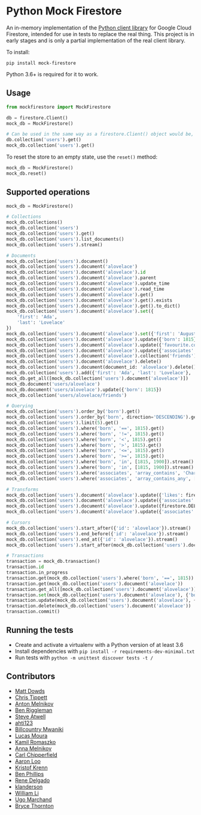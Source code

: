 # Python Mock Firestore

An in-memory implementation of the [Python client library](https://github.com/googleapis/python-firestore) for Google Cloud Firestore, intended for use in tests to replace the real thing. This project is in early stages and is only a partial implementation of the real  client library.

To install:

`pip install mock-firestore`

Python 3.6+ is required for it to work.

## Usage

```python
from mockfirestore import MockFirestore

db = firestore.Client()
mock_db = MockFirestore()

# Can be used in the same way as a firestore.Client() object would be, e.g.:
db.collection('users').get()
mock_db.collection('users').get()
```

To reset the store to an empty state, use the `reset()` method:
```python
mock_db = MockFirestore()
mock_db.reset()
```

## Supported operations

```python
mock_db = MockFirestore()

# Collections
mock_db.collections()
mock_db.collection('users')
mock_db.collection('users').get()
mock_db.collection('users').list_documents()
mock_db.collection('users').stream()

# Documents
mock_db.collection('users').document()
mock_db.collection('users').document('alovelace')
mock_db.collection('users').document('alovelace').id
mock_db.collection('users').document('alovelace').parent
mock_db.collection('users').document('alovelace').update_time
mock_db.collection('users').document('alovelace').read_time
mock_db.collection('users').document('alovelace').get()
mock_db.collection('users').document('alovelace').get().exists
mock_db.collection('users').document('alovelace').get().to_dict()
mock_db.collection('users').document('alovelace').set({
    'first': 'Ada',
    'last': 'Lovelace'
})
mock_db.collection('users').document('alovelace').set({'first': 'Augusta Ada'}, merge=True)
mock_db.collection('users').document('alovelace').update({'born': 1815})
mock_db.collection('users').document('alovelace').update({'favourite.color': 'red'})
mock_db.collection('users').document('alovelace').update({'associates': ['Charles Babbage', 'Michael Faraday']})
mock_db.collection('users').document('alovelace').collection('friends')
mock_db.collection('users').document('alovelace').delete()
mock_db.collection('users').document(document_id: 'alovelace').delete()
mock_db.collection('users').add({'first': 'Ada', 'last': 'Lovelace'}, 'alovelace')
mock_db.get_all([mock_db.collection('users').document('alovelace')])
mock_db.document('users/alovelace')
mock_db.document('users/alovelace').update({'born': 1815})
mock_db.collection('users/alovelace/friends')

# Querying
mock_db.collection('users').order_by('born').get()
mock_db.collection('users').order_by('born', direction='DESCENDING').get()
mock_db.collection('users').limit(5).get()
mock_db.collection('users').where('born', '==', 1815).get()
mock_db.collection('users').where('born', '!=', 1815).get()
mock_db.collection('users').where('born', '<', 1815).get()
mock_db.collection('users').where('born', '>', 1815).get()
mock_db.collection('users').where('born', '<=', 1815).get()
mock_db.collection('users').where('born', '>=', 1815).get()
mock_db.collection('users').where('born', 'in', [1815, 1900]).stream()
mock_db.collection('users').where('born', 'in', [1815, 1900]).stream()
mock_db.collection('users').where('associates', 'array_contains', 'Charles Babbage').stream()
mock_db.collection('users').where('associates', 'array_contains_any', ['Charles Babbage', 'Michael Faraday']).stream()

# Transforms
mock_db.collection('users').document('alovelace').update({'likes': firestore.Increment(1)})
mock_db.collection('users').document('alovelace').update({'associates': firestore.ArrayUnion(['Andrew Cross', 'Charles Wheatstone'])})
mock_db.collection('users').document('alovelace').update({firestore.DELETE_FIELD: "born"})
mock_db.collection('users').document('alovelace').update({'associates': firestore.ArrayRemove(['Andrew Cross'])})

# Cursors
mock_db.collection('users').start_after({'id': 'alovelace'}).stream()
mock_db.collection('users').end_before({'id': 'alovelace'}).stream()
mock_db.collection('users').end_at({'id': 'alovelace'}).stream()
mock_db.collection('users').start_after(mock_db.collection('users').document('alovelace')).stream()

# Transactions
transaction = mock_db.transaction()
transaction.id
transaction.in_progress
transaction.get(mock_db.collection('users').where('born', '==', 1815))
transaction.get(mock_db.collection('users').document('alovelace'))
transaction.get_all([mock_db.collection('users').document('alovelace')])
transaction.set(mock_db.collection('users').document('alovelace'), {'born': 1815})
transaction.update(mock_db.collection('users').document('alovelace'), {'born': 1815})
transaction.delete(mock_db.collection('users').document('alovelace'))
transaction.commit()
```

## Running the tests
* Create and activate a virtualenv with a Python version of at least 3.6
* Install dependencies with `pip install -r requirements-dev-minimal.txt`
* Run tests with `python -m unittest discover tests -t /`

## Contributors

* [Matt Dowds](https://github.com/mdowds)
* [Chris Tippett](https://github.com/christippett)
* [Anton Melnikov](https://github.com/notnami)
* [Ben Riggleman](https://github.com/briggleman)
* [Steve Atwell](https://github.com/satwell)
* [ahti123](https://github.com/ahti123)
* [Billcountry Mwaniki](https://github.com/Billcountry)
* [Lucas Moura](https://github.com/lsantosdemoura)
* [Kamil Romaszko](https://github.com/kromash)
* [Anna Melnikov](https://github.com/notnami)
* [Carl Chipperfield](https://github.com/carl-chipperfield)
* [Aaron Loo](https://github.com/domanchi)
* [Kristof Krenn](https://github.com/KrennKristof)
* [Ben Phillips](https://github.com/tavva)
* [Rene Delgado](https://github.com/RDelg)
* [klanderson](https://github.com/klanderson)
* [William Li](https://github.com/wli)
* [Ugo Marchand](https://github.com/UgoM)
* [Bryce Thornton](https://github.com/brycethornton)
